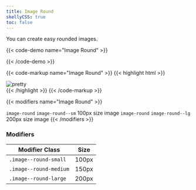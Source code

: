 ```yaml
---
title: Image Round
skellyCSS: true
toc: false
---
```


You can create easy rounded images.

{{< code-demo name="Image Round" >}}
<div class="image--round-medium">
  <img class="skeleton-image skeleton-image--lg">
</div>
{{< /code-demo >}}

{{< code-markup name="Image Round" >}}
{{< highlight html >}}
<div class="image--round-medium">
  <img src="..." alt="pretty">
</div>
{{< /highlight >}}
{{< /code-markup >}}

{{< modifiers name="Image Round" >}}
<tr>
  <td data-label="Base">
    <code>image-round</code>
  </td>
  <td data-label="Modifier">
    <code>image-round--sm</code>
  </td>
  <td data-label="Secondary Modifier">
    <i class="pi-ban" aria-hidden="true"></i>
  </td>
  <td data-label="Data Attribute">
    <i class="pi-ban" aria-hidden="true"></i>
  </td>
  <td data-label="Behavior">
    100px size image
  </td>
</tr>
<tr>
  <td data-label="Base">
    <code>image-round</code>
  </td>
  <td data-label="Modifier">
    <code>image-round--lg</code>
  </td>
  <td data-label="Secondary Modifier">
    <i class="pi-ban" aria-hidden="true"></i>
  </td>
  <td data-label="Data Attribute">
    <i class="pi-ban" aria-hidden="true"></i>
  </td>
  <td data-label="Behavior">
    200px size image
  </td>
</tr>
{{< /modifiers >}}

<section class="mb-4">
  <h3>Modifiers</h3>
  <table borders="1" class="table modifiers table--no-hover">
    <thead>
      <tr>
        <th>Modifier Class</th>
        <th>Size</th>
      </tr>
    </thead>
    <tbody>
      <tr>
        <td data-label="Modifier Class"><code>.image--round-small</code></td>
        <td data-label="Size">100px</td>
      </tr>
      <tr>
        <td data-label="Modifier Class"><code>.image--round-medium</code></td>
        <td data-label="Size">150px</td>
      </tr>
      <tr>
        <td data-label="Modifier Class"><code>.image--round-large</code></td>
        <td data-label="Size">200px</td>
      </tr>
    </tbody>
  </table>
</section>